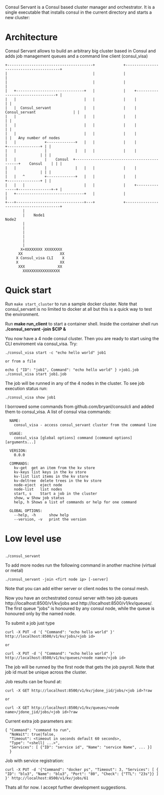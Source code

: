 Consul Servant is a Consul based cluster manager and orchestrator. It is a single executable that
installs consul in the current directory and starts a new cluster:

# Architecture

Consul Servant allows to build an arbitrary big cluster based in Consul and adds job management queues
and a command line client (consul_visa)

```
+---------------------------------------+             +----------------------------------------+                            
|                                       |             |                                        |                            
|                                       |             |                                        |                            
|   +-------------------------------+   |             |    +---------------------------------+ |                            
|   |                               |   |             |    |                                 | |                            
|   |  Consul_servant               |   |             |    |  Consul_servant                 | |                            
|   |                               |   |             |    |                                 | |                            
|   |                               |   |             |    |                                 | |                            
|   |                               |   |             |    |                                 | |   Any number of nodes
|   |             +-------------+   |   |             |    |               +---------------+ | |                            
|   |             |             |   |   |             |    |               |               | | |                            
|   |             |    Consul  +--------------------------------------------+    Consul    | | |                            
|   |             |             |   |   |             |    |               |               | | |                            
|   |   ^         +-------------+   |   |             |    |               +---------------+ | |                            
|   |   |                           |   |             |    +---------------+---------------+-+ |                            
|   +-------------------------------+   |             |                                        |                            
+---+-------------------------------+---+             +----------------------------------------+                            
        |                                                                                                                   
        |    Node1                                                        Node2                                             
        |                                                                                                                   
        |                                                                                                                   
        |                                                                                                                   
        |                                                                                                                   
        |                                                                                                                   
        |                                                                                                                   
       X+XXXXXXXX XXXXXXXX                                                                                                  
      XX                 XX                                                                                                 
     X Consul_visa CLI    X                                                                                                 
     X                   XX                                                                                                 
      XXX               XX                                                                                                  
        XXXXXXXXXXXXXXXXX                                                                                                   
```

# Quick start
Run `make start_cluster` to run a sample docker cluster. Note that consul_servant is no limited to docker at all
but this is a quick way to test the environment.

Run **make run_client** to start a container shell. Inside the container shell run **./consul_servant -join $CIP &**

You now have a 4 node consul cluster. Then you are ready to start using the CLI enviroment via consul_visa. Try:

```
./consul_visa start -c "echo hello world" job1

or from a file

echo { "ID": "job1", Command": "echo hello world" } >job1.job
./consul_visa start job1.job

```

The job will be runned in any of the 4 nodes in the cluster. To see job execution status run:

```
./consul_visa show job1
```

I borrowed some commands from github.com/bryanl/consulcli and added them to consul_visa. A list of consul visa commands:

```
  NAME:
    consul_visa - access consul_servant cluster from the command line

  USAGE:
    consul_visa [global options] command [command options] [arguments...]

  VERSION:
    0.0.0

  COMMANDS:
    kv-get	get an item from the kv store
    kv-keys	list keys in the kv store
    kv-list	list items in the kv store
    kv-deltree	delete trees in the kv store
    node-eject	eject node
    node-list	list nodes
    start, s	Start a job in the cluster
    show, w	Show job status
    help, h	Shows a list of commands or help for one command

  GLOBAL OPTIONS:
    --help, -h		show help
    --version, -v	print the version
```

# Low level use


```

./consul_servant

```

To add more nodes run the following command in another machine (virtual or metal)

```
./consul_servant -join <firt node ip> [-server]
```

Note that you can add either server or client nodes to the consul mesh.

Now you have an orchestrated consul server with two job queues http://localhost:8500/v1/kv/jobs and 
http://localhost:8500/v1/kv/queues/<node name>. The first queue "jobs" is honoured by any consul node, while
the <node name> queue is honoured only by the named node.

To submit a job just type

```
curl -X PUT -d '{ "Command": "echo hello world" }' http://localhost:8500/v1/kv/jobs/<job id>

or 

curl -X PUT -d '{ "Command": "echo hello world" }' http://localhost:8500/v1/kv/queues/<node name>/<job id>
```

The job will be runned by the first node that gets the job payroll. Note that job id must be unique across the cluster.

Job results can be found at:

```
curl -X GET http://localhost:8500/v1/kv/jdone_jid/jobs/<job id>?raw

or

curl -X GET http://localhost:8500/v1/kv/queues/<node name>/jdone_jid/jobs/<job id>?raw
```

Current extra job parameters are:

```
{ "Command": "command to run", 
  "NoWait": true|false, 
  "Timeout": <timeout in seconds default 60 seconds>,
  "Type": "<shell| ...>",
  "Services": [ {"ID": "service id", "Name": "service Name", ... }]
  }
```

Job with service registration:

```
curl -X PUT -d '{"Command": "docker ps", "Timeout": 3, "Services": [ { "ID": "blu3", "Name": "blu3", "Port": "80", "Check": {"TTL": "23s"}} ] }' http://localhost:8500/v1/kv/jobs/61
```

Thats all for now. I accept further development suggestions. 


